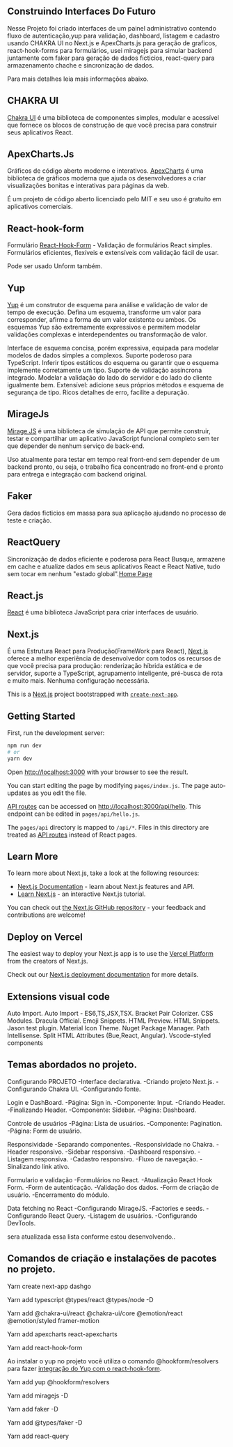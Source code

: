 ## Construindo Interfaces Do Futuro

Nesse Projeto foi criado interfaces de um painel administrativo contendo fluxo de autenticação,yup para validação, dashboard, listagem e cadastro usando CHAKRA UI no Next.js e ApexCharts.js para geração de graficos, react-hook-forms para formulários, usei miragejs para simular backend juntamente com faker para geração de dados ficticios, react-query para armazenamento chache e sincronização de dados.

Para mais detalhes leia mais informações abaixo.

## CHAKRA UI 
[Chakra UI](https://chakra-ui.com/) é uma biblioteca de componentes simples, modular e acessível que fornece os blocos de construção de que você precisa para construir seus aplicativos React.

## ApexCharts.Js
Gráficos de código aberto moderno e interativos. [ApexCharts](https://apexcharts.com/) é uma biblioteca de gráficos moderna que ajuda os desenvolvedores a criar visualizações bonitas e interativas para páginas da web.

É um projeto de código aberto licenciado pelo MIT e seu uso é gratuito em aplicativos comerciais.

## React-hook-form
Formulário [React-Hook-Form](https://react-hook-form.com/) - Validação de formulários React simples.
Formulários eficientes, flexíveis e extensíveis com validação fácil de usar.

Pode ser usado Unform também.

## Yup

[Yup](https://github.com/jquense/yup/blob/master/README.md) é um construtor de esquema para análise e validação de valor de tempo de execução. Defina um esquema, transforme um valor para corresponder, afirme a forma de um valor existente ou ambos. Os esquemas Yup são extremamente expressivos e permitem modelar validações complexas e interdependentes ou transformação de valor.

Interface de esquema concisa, porém expressiva, equipada para modelar modelos de dados simples a complexos.
Suporte poderoso para TypeScript. Inferir tipos estáticos do esquema ou garantir que o esquema implemente corretamente um tipo.
Suporte de validação assíncrona integrado. Modelar a validação do lado do servidor e do lado do cliente igualmente bem.
Extensível: adicione seus próprios métodos e esquema de segurança de tipo.
Ricos detalhes de erro, facilite a depuração.

## MirageJs
[Mirage JS](https://miragejs.com/) é uma biblioteca de simulação de API que permite construir, testar e compartilhar um aplicativo JavaScript funcional completo sem ter que depender de nenhum serviço de back-end.

Uso atualmente para testar em tempo real front-end sem depender de um backend pronto, ou seja, o trabalho fica concentrado no front-end e pronto para entrega e integração com backend original.

## Faker
Gera dados ficticios em massa para sua aplicação ajudando no processo de teste e criação.

## ReactQuery
Sincronização de dados eficiente e poderosa para React
Busque, armazene em cache e atualize dados em seus aplicativos React e React Native, tudo sem tocar em nenhum "estado global".[Home Page](https://react-query.tanstack.com/)

## React.js
[React](https://pt-br.reactjs.org/) é uma biblioteca JavaScript para criar interfaces de usuário.

## Next.js
É uma Estrutura React para Produção(FrameWork para React), [Next.js](https://nextjs.org/) oferece a melhor experiência de desenvolvedor com todos os recursos de que você precisa para produção: renderização híbrida estática e de servidor, suporte a TypeScript, agrupamento inteligente, pré-busca de rota e muito mais. Nenhuma configuração necessária.

This is a [Next.js](https://nextjs.org/) project bootstrapped with [`create-next-app`](https://github.com/vercel/next.js/tree/canary/packages/create-next-app).

## Getting Started

First, run the development server:

```bash
npm run dev
# or
yarn dev
```

Open [http://localhost:3000](http://localhost:3000) with your browser to see the result.

You can start editing the page by modifying `pages/index.js`. The page auto-updates as you edit the file.

[API routes](https://nextjs.org/docs/api-routes/introduction) can be accessed on [http://localhost:3000/api/hello](http://localhost:3000/api/hello). This endpoint can be edited in `pages/api/hello.js`.

The `pages/api` directory is mapped to `/api/*`. Files in this directory are treated as [API routes](https://nextjs.org/docs/api-routes/introduction) instead of React pages.

## Learn More

To learn more about Next.js, take a look at the following resources:

- [Next.js Documentation](https://nextjs.org/docs) - learn about Next.js features and API.
- [Learn Next.js](https://nextjs.org/learn) - an interactive Next.js tutorial.

You can check out [the Next.js GitHub repository](https://github.com/vercel/next.js/) - your feedback and contributions are welcome!

## Deploy on Vercel

The easiest way to deploy your Next.js app is to use the [Vercel Platform](https://vercel.com/new?utm_medium=default-template&filter=next.js&utm_source=create-next-app&utm_campaign=create-next-app-readme) from the creators of Next.js.

Check out our [Next.js deployment documentation](https://nextjs.org/docs/deployment) for more details.

## Extensions visual code
Auto Import.
Auto Import - ES6,TS,JSX,TSX.
Bracket Pair Colorizer.
CSS Modules.
Dracula Official.
Emoji Snippets.
HTML Preview.
HTML Snippets.
Jason test plugin.
Material Icon Theme.
Nuget Package Manager.
Path Intellisense.
Split HTML Attributes (Bue,React, Angular).
Vscode-styled components

## Temas abordados no projeto.
Configurando PROJETO
-Interface declarativa.
-Criando projeto Next.js.
-Configurando Chakra UI.
-Configurando fonte.

Login e DashBoard.
-Página: Sign in.
-Componente: Input.
-Criando Header.
-Finalizando Header.
-Componente: Sidebar.
-Página: Dashboard.

Controle de usuários
-Página: Lista de usuários.
-Componente: Pagination.
-Página: Form de usuário.

Responsividade
-Separando componentes.
-Responsividade no Chakra.
-Header responsivo.
-Sidebar responsiva.
-Dashboard responsivo.
-Listagem responsiva.
-Cadastro responsivo.
-Fluxo de navegação.
-Sinalizando link ativo.

Formulario e validação
-Formulários no React.
-Atualização React Hook Form.
-Form de autenticação.
-Validação dos dados.
-Form de criação de usuário.
-Encerramento do módulo.

Data fetching no React
-Configurando MirageJS.
-Factories e seeds.
-Configurando React Query.
-Listagem de usuários.
-Configurando DevTools.  

sera atualizada essa lista conforme estou desenvolvendo..

## Comandos de criação e instalações de pacotes no projeto.

Yarn create next-app dashgo

Yarn add typescript @types/react @types/node -D

Yarn add @chakra-ui/react @chakra-ui/core @emotion/react @emotion/styled framer-motion  

Yarn add apexcharts react-apexcharts

Yarn add react-hook-form 

Ao instalar o yup no projeto você utiliza o comando @hookform/resolvers para fazer [integração do Yup com o react-hook-form](https://react-hook-form.com/get-started#SchemaValidation).

Yarn add yup @hookform/resolvers

Yarn add miragejs -D

Yarn add faker -D

Yarn add @types/faker -D

Yarn add react-query